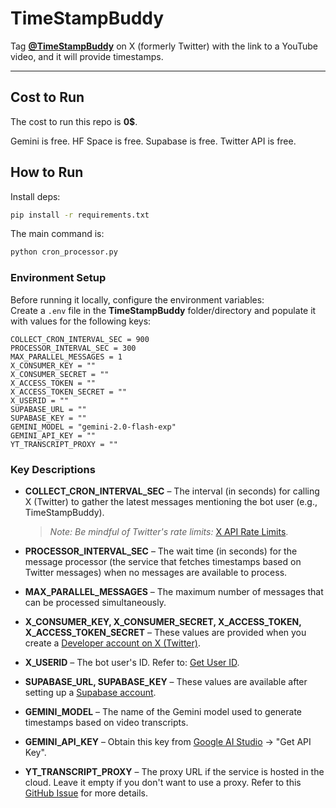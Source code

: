 # **TimeStampBuddy**

Tag [**@TimeStampBuddy**](https://x.com/timestampbuddy) on X (formerly Twitter) with the link to a YouTube video, and it will provide timestamps.

---
## **Cost to Run**

The cost to run this repo is **0$**.

Gemini is free. HF Space is free. Supabase is free. Twitter API is free.

## **How to Run**

Install deps:
```bash
pip install -r requirements.txt
```

The main command is:

```bash
python cron_processor.py
```

### **Environment Setup**

Before running it locally, configure the environment variables:  
Create a `.env` file in the **TimeStampBuddy** folder/directory and populate it with values for the following keys:  

```
COLLECT_CRON_INTERVAL_SEC = 900   
PROCESSOR_INTERVAL_SEC = 300
MAX_PARALLEL_MESSAGES = 1
X_CONSUMER_KEY = ""
X_CONSUMER_SECRET = ""
X_ACCESS_TOKEN = ""
X_ACCESS_TOKEN_SECRET = ""
X_USERID = ""
SUPABASE_URL = ""
SUPABASE_KEY = ""
GEMINI_MODEL = "gemini-2.0-flash-exp"
GEMINI_API_KEY = ""
YT_TRANSCRIPT_PROXY = ""
```

### **Key Descriptions**

- **COLLECT_CRON_INTERVAL_SEC** – The interval (in seconds) for calling X (Twitter) to gather the latest messages mentioning the bot user (e.g., TimeStampBuddy).  
  > *Note: Be mindful of Twitter's rate limits:* [X API Rate Limits](https://developer.x.com/en/docs/x-api/rate-limits).  

- **PROCESSOR_INTERVAL_SEC** – The wait time (in seconds) for the message processor (the service that fetches timestamps based on Twitter messages) when no messages are available to process.  

- **MAX_PARALLEL_MESSAGES** – The maximum number of messages that can be processed simultaneously.  

- **X_CONSUMER_KEY, X_CONSUMER_SECRET, X_ACCESS_TOKEN, X_ACCESS_TOKEN_SECRET** – These values are provided when you create a [Developer account on X (Twitter)](https://developer.x.com/en).  

- **X_USERID** – The bot user's ID. Refer to: [Get User ID](https://developer.x.com/en/docs/x-api/users/lookup/api-reference/get-users-id).  

- **SUPABASE_URL, SUPABASE_KEY** – These values are available after setting up a [Supabase account](https://supabase.com/).  

- **GEMINI_MODEL** – The name of the Gemini model used to generate timestamps based on video transcripts.  

- **GEMINI_API_KEY** – Obtain this key from [Google AI Studio](https://aistudio.google.com/library) → "Get API Key".  

- **YT_TRANSCRIPT_PROXY** – The proxy URL if the service is hosted in the cloud. Leave it empty if you don't want to use a proxy. Refer to this [GitHub Issue](https://github.com/jdepoix/youtube-transcript-api/issues/303) for more details.

